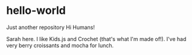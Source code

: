 # hello-world
Just another repository
Hi Humans!

Sarah here. I like Kids.js and Crochet (that's what I'm made of!).
I've had very berry croissants and mocha for lunch.
